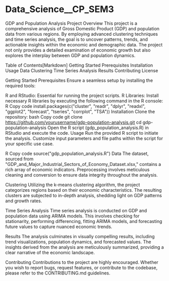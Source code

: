 # Data_Science__CP_SEM3



GDP and Population Analysis Project
Overview
This project is a comprehensive analysis of Gross Domestic Product (GDP) and population data from various regions. By employing advanced clustering techniques and time series analysis, the goal is to uncover patterns, trends, and actionable insights within the economic and demographic data. The project not only provides a detailed examination of economic growth but also explores the interplay between GDP and population dynamics.

Table of Contents[Markdown]
Getting Started
Prerequisites
Installation
Usage
Data
Clustering
Time Series Analysis
Results
Contributing
License



Getting Started
Prerequisites
Ensure a seamless setup by installing the required tools:

R and RStudio: Essential for running the project scripts.
R Libraries: Install necessary R libraries by executing the following command in the R console:
R
Copy code
install.packages(c("cluster", "readr", "dplyr", "readxl", "ggplot2", "forecast", "tseries", "corrplot", "TSA"))
Installation
Clone the repository:
bash
Copy code
git clone https://github.com/yourusername/gdp-population-analysis.git
cd gdp-population-analysis
Open the R script (gdp_population_analysis.R) in RStudio and execute the code.
Usage
Run the provided R script to initiate the analysis. Customize input parameters and file paths within the script for your specific use case.

R
Copy code
source("gdp_population_analysis.R")
Data
The dataset, sourced from "GDP_and_Major_Industrial_Sectors_of_Economy_Dataset.xlsx," contains a rich array of economic indicators. Preprocessing involves meticulous cleaning and conversion to ensure data integrity throughout the analysis.

Clustering
Utilizing the k-means clustering algorithm, the project categorizes regions based on their economic characteristics. The resulting clusters are subjected to in-depth analysis, shedding light on GDP patterns and growth rates.

Time Series Analysis
Time series analysis is conducted on GDP and population data using ARIMA models. This involves checking for stationarity, performing differencing, fitting ARIMA models, and forecasting future values to capture nuanced economic trends.

Results
The analysis culminates in visually compelling results, including trend visualizations, population dynamics, and forecasted values. The insights derived from the analysis are meticulously summarized, providing a clear narrative of the economic landscape.

Contributing
Contributions to the project are highly encouraged. Whether you wish to report bugs, request features, or contribute to the codebase, please refer to the CONTRIBUTING.md guidelines.




